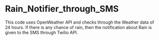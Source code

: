 # Rain_Notifier_through_SMS


This code uses OpenWeather API and checks through the Weather data of 24 hours. If there is any chance of rain, then the notification about Rain is given to the SMS through Twilio API.
